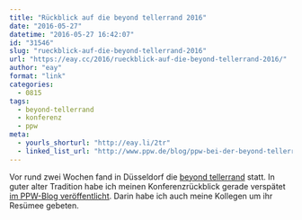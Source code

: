 ```yaml
---
title: "Rückblick auf die beyond tellerrand 2016"
date: "2016-05-27"
datetime: "2016-05-27 16:42:07"
id: "31546"
slug: "rueckblick-auf-die-beyond-tellerrand-2016"
url: "https://eay.cc/2016/rueckblick-auf-die-beyond-tellerrand-2016/"
author: "eay"
format: "link"
categories:
  - 0815
tags:
  - beyond-tellerrand
  - konferenz
  - ppw
meta:
  - yourls_shorturl: "http://eay.li/2tr"
  - linked_list_url: "http://www.ppw.de/blog/ppw-bei-der-beyond-tellerrand-2016/"
---
```


Vor rund zwei Wochen fand in Düsseldorf die [beyond tellerrand](https://beyondtellerrand.com/) statt. In guter alter Tradition habe ich meinen Konferenzrückblick gerade verspätet [im PPW-Blog veröffentlicht](http://www.ppw.de/blog/ppw-bei-der-beyond-tellerrand-2016/). Darin habe ich auch meine Kollegen um ihr Resümee gebeten.

